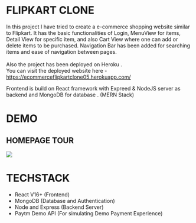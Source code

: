 # FLIPKART CLONE

In this project I have tried to create a e-commerce shopping website similar to Flipkart. It has the basic functionalities of Login, MenuView for items, Detail View for specific item, and also Cart View where one can add or delete items to be purchased.
Navigation Bar has been added for searching items and ease of navigation between pages.
<br>
<br>
Also the project has been deployed on Heroku .<br>
You can visit the deployed website here - <u>https://ecommerceflipkartclone05.herokuapp.com/ </u> <br>

Frontend is build on React framework with Expreed & NodeJS server as backend and MongoDB for database . (MERN Stack)
<br>

# DEMO

## HOMEPAGE TOUR
![](https://github.com/anshumyname/FlipkartClone/blob/main/videos/homepage_tour.gif)

# TECHSTACK
- React V16+ (Frontend)
- MongoDB (Database and Authentication)
- Node and Express (Backend Server)
- Paytm Demo API (For simulating Demo Payment Experience)




